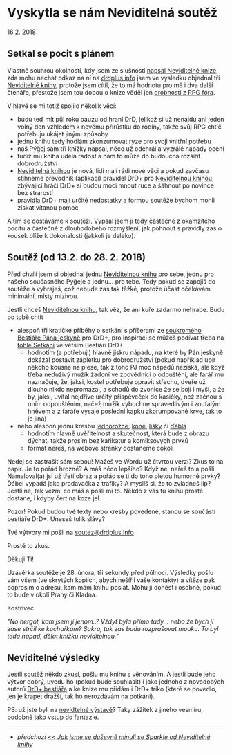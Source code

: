# Vyskytla se nám Neviditelná soutěž

16.2. 2018

## Setkal se pocit s plánem

Vlastně souhrou okolností, kdy jsem ze slušnosti [napsal Neviditelné knize](2018-02-15-jak_jsme_se_dusevne_minuli_se_sparkle_od_neviditelne_knihy.md), zda mohu nechat odkaz na ní na [drdplus.info](https://www.drdplus.info) jsem ve výsledku objednal tři [Neviditelné knihy](http://neviditelnakniha.cz), protože jsem cítil, že to má hodnotu pro mě i dva další čtenáře, přestože jsem tou dobou o knize věděl jen [drobnosti z RPG fóra](https://rpgforum.cz/forum/viewforum.php?f=310).

V hlavě se mi totiž spojilo několik věcí:

- budu teď mít půl roku pauzu od hraní DrD, jelikož si už nenajdu ani jeden volný den vzhledem k novému přírůstku do rodiny, takže svůj RPG chtíč potřebuju ukájet jinými způsoby
 - jednu knihu tedy hodlám zkonzumovat ryze pro svoji vnitřní potřebu
- náš Pýǧej sám tři knížky napsal, něco už odehrál a vyzrálé nápady ocení
 - tudíž mu kniha udělá radost a nám to může do budoucna rozšířit dobrodružství 
- [Neviditelná knihou](http://neviditelnakniha.cz) je nová, lidi mají rádi nové věci a pokud zavčasu stihneme převodník (aplikaci) pravidel DrD+ pro [Neviditelnou knihou](http://neviditelnakniha.cz), zbývající hráči DrD+ si budou moci mnout ruce a šáhnout po novince bez strarostí
- [pravidla DrD+](https://www.drdplus.info) mají určité nedostatky a formou soutěže bychom mohli získat vítanou pomoc

A tím se dostáváme k soutěži. Vypsal jsem ji tedy částečně z okamžitého pocitu a částečně z dlouhodobého rozmýšlení, jak pohnout s pravidly zas o kousek blíže k dokonalosti (jakkoli je daleko).

## Soutěž (od 13.2. do 28. 2. 2018)

Před chvílí jsem si objednal jednu [Neviditelnou knihu](http://neviditelnakniha.cz) pro sebe, jednu pro našeho současného Pýǧeje a jednu... pro tebe. Tedy pokud se zapojíš do soutěže a vyhraješ, což nebude zas tak těžké, protože účast očekávám minimální, místy mizivou.

Jestli chceš [Neviditelnou knihu](http://neviditelnakniha.cz), tak věz, že ani kuře zadarmo nehrabe. Budu po tobě chtít

- alespoň tři kratičké příběhy o setkání s příšerami ze [soukromého Bestiáře Pána jeskyně](https://bestiar.ppj.drdplus.info) pro DrD+, pro inspiraci se můžeš podívat třeba na [tohle Setkání](https://bestiar.drdplus.info/#setkani_s_hlenem_zelenym) ve větším Bestiáři DrD+
  - hodnotím (a potřebuji) hlavně jiskru nápadu, na které by Pán jeskyně dokázal postavit zápletku pro dobrodružství (pokud například upír někoho kousne na plese, tak z toho PJ moc nápadů nezíská, ale když třeba neduživý mužík žadoní ve zpovědnici o odpuštění, ale farář mu naznačuje, že, jaksi, kostel potřebuje opravit střechu, dveře už dlouho nikdo nepromazal, a schodů do zvonice že se bojí i myši, a že by, jaksi, uvítal nejdříve určitý příspěveček do kasičky, než začnou s oním odpouštěním, načež mužík vybuchne spravedlivým i zoufalým hněvem a z faráře vysaje poslední kapku zkorumpované krve, tak to je jiná)
- nebo alespoň jednu kresbu [jednorožce](https://bestiar.ppj.drdplus.info/#jednorozec), [koně](https://bestiar.ppj.drdplus.info/#kun), [lišky](https://bestiar.drdplus.info/#liska) či [ďábla](https://bestiar.drdplus.info/#dabel)
  - hodnotím hlavně uvěřitelnost a skutečnost, která bude z obrazu dýchat, takže prosím bez karikatur a komiksových prvků
  - formát neřeš, na webové stránky dostaneme cokoli

Nedej se zastrašit sám sebou! Mažeš ve Wordu už čtvrtou verzi? Zkus to na papír. Je to pořád hrozné? A máš něco lepšího? Když ne, neřeš to a pošli. Namaloval(a) jsi už třetí obraz a pořád se ti do toho pletou humorné prvky? Ďábel vypadá jako prodavačka z trafiky? A myslíš si, že to zvládneš líp? Jestli ne, tak vezmi co máš a pošli mi to. Někdo z vás tu knihu prostě dostane, i kdyby čert na koze jel.

Pozor! Pokud budou tvé texty nebo kresby povedené, stanou se součástí bestiáře DrD+. Uneseš tolik slávy?

Tvé výtvory mi pošli na [soutez@drdplus.info](mailto:soutez@drdplus.info)

Prostě to zkus.

Děkuji Ti!

Uzávěrka soutěže je 28. února, tři sekundy před půlnocí. Výsledky pošlu vám všem (ve skrytých kopiích, abych nešířil vaše kontakty) a vítěze pak poprosím o adresu, kam mám knihu poslat. Mohu ji donést i osobně, pokud to bude v okolí Prahy či Kladna.

Kostřivec

*"No hergot, kam jsem jí jenom..? Vždyť byla přímo tady... nebo že bych jí zase strčil ke kuchařkám? Sakra, tak zas budu rozprašovat mouku. To byl teda nápad, dělat knížku neviditelnou."*

## Neviditelné výsledky

Jestli soutěž někdo zkusí, pošlu mu knihu s věnováním.
A jestli bude jeho výtvor dobrý, uvedu ho (pokud bude souhlasit) i jako jednoho z novodobých autorů [DrD+ bestiáře](https://bestiar.drdplus.info) a ke knize mu přidám i DrD+ triko (které se povedlo, jen je krapet dražší, tak ho nerozdávám na potkání).

PS: už jste byli na [nevidtelné výstavě](http://neviditelna.cz/)? Taky zážitek z jiného vesmíru, podobně jako vstup do fantazie.

---

- *předchozí [<< Jak jsme se duševně minuli se Sparkle od Neviditelné knihy](2018-02-15-jak_jsme_se_dusevne_minuli_se_sparkle_od_neviditelne_knihy.md)*